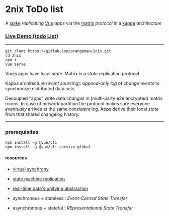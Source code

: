 # 2nix ToDo list

A [spike](https://en.wikipedia.org/wiki/Spike_(software_development))
*replicating* [Vue](https://vuejs.org) *apps*
via the [matrix](https://matrix.org) *protocol*
in a [kappa](https://kappa-architecture.com) *architecture*

### [Live Demo (todo List)](https://2nix.de)
-----

    git clone https://gitlab.com/orangeman/2nix.git
    cd 2nix
    npm i
    vue serve


Vuejs apps have local *state*.
Matrix is a *state* replication protocol.

Kappa architecture (*event sourcing*):
*append-only log* of *change events*
to synchronize distributed data sets.

Decoupled "apps" write data *changes*
in (multi-party e2e encrypted) matrix rooms.
In case of network partition the protocol makes sure
everyone *eventually* arrives at the same *consistent* log.
Apps derive their local *state* from that shared changelog history.

-----------------
### prerequisites

    npm install -g @vue/cli
    npm install -g @vue/cli-service-global


#### resources
- [virtual synchrony](https://en.wikipedia.org/wiki/Virtual_synchrony)
- [state machine replication](https://en.wikipedia.org/wiki/State_machine_replication)
- [real-time data's unifying abstraction](https://engineering.linkedin.com/distributed-systems/log-what-every-software-engineer-should-know-about-real-time-datas-unifying)

- synchronous + stateless : *Event-Carried State Transfer*
- asynchronous + stateful : *REpresentational State Transfer*
